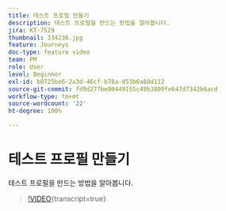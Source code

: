 ```yaml
---
title: 테스트 프로필 만들기
description: 테스트 프로필을 만드는 방법을 알아봅니다.
jira: KT-7529
thumbnail: 334236.jpg
feature: Journeys
doc-type: feature video
team: PM
role: User
level: Beginner
exl-id: b0725be6-2a3d-46cf-b78a-d53b6a88d112
source-git-commit: fd9d277be00449155c49b3809fe647d7342b6acd
workflow-type: tm+mt
source-wordcount: '22'
ht-degree: 100%

---
```


# 테스트 프로필 만들기

테스트 프로필을 만드는 방법을 알아봅니다.

>[!VIDEO](https://video.tv.adobe.com/v/334236?quality=12&learn=on){transcript=true}
